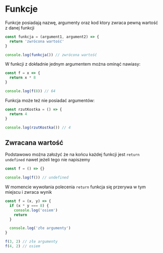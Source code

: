 # Funkcje
Funkcje posiadają nazwę, argumenty oraz kod ktory zwraca pewną wartość z danej funkcji

```js
const funkcja = (argument1, argument2) => {
  return 'zwrócona wartość'
}

console.log(funkcja()) // zwrócona wartość
```

W funkcji z dokładnie jednym argumentem można ominąć nawiasy:
```js
const f = x => {
  return x * 8
}

console.log(f(8)) // 64
```

Funkcja może też nie posiadać argumentów:

```js
const rzutKostka = () => {
  return 4
}

console.log(rzutKostka()) // 4
```

## Zwracana wartość
Podstawowo można założyć że na końcu każdej funkcji jest `return undefined` nawet jeżeli tego nie napiszemy

```js
const f = () => {}

console.log(f()) // undefined
```

W momencie wywołania polecenia `return` funkcja się przerywa w tym miejscu i zwraca wynik

```js
const f = (x, y) => {
  if (x * y === 8) {
    console.log('osiem')
    return
  }

  console.log('złe argumenty')
}

f(3, 2) // złe argumenty
f(4, 2) // osiem
```
